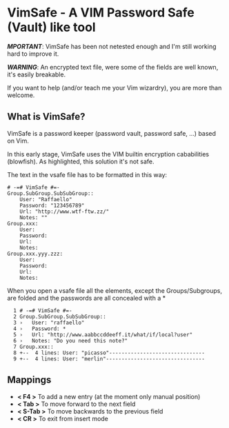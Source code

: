 VimSafe - A VIM Password Safe (Vault) like tool
===============================================

***MPORTANT***: VimSafe has been not netested enough and I'm still working hard to improve it.

***WARNING***: An encrypted text file, were some of the fields are well known, it's easily breakable.

If you want to help (and/or teach me your Vim wizardry), you are more than welcome.

What is VimSafe?
----

VimSafe is a password keeper (password vault, password safe, ...) based on Vim.

In this early stage, VimSafe uses the VIM builtin encryption cababilities (blowfish). As highlighted, this solution it's not  safe.

The text in the vsafe file has to be formatted in this way:

``` vsafe
# -=# VimSafe #=-
Group.SubGroup.SubSubGroup::
    User: "Raffaello"
    Password: "123456789"
    Url: "http://www.wtf-ftw.zz/"
    Notes: ""
Group.xxx:
    User:
    Password:
    Url:
    Notes:
Group.xxx.yyy.zzz:
    User:
    Password:
    Url:
    Notes:
```

When you open a vsafe file all the elements, except the Groups/Subgroups, are folded and the passwords are all concealed with a *

``` vim
  1 # -=# VimSafe #=-
  2 Group.SubGroup.SubSubGroup::
  3 ›   User: "raffaello"                       
  4 ›   Password: *
  5 ›   Url: "http://www.aabbccddeeff.it/what/if/local?user"
  6 ›   Notes: "Do you need this note?"
  7 Group.xxx::
  8 +--  4 lines: User: "picasso"-------------------------------
  9 +--  4 lines: User: "merlin"--------------------------------
  ```

Mappings
---

 * **< F4 >** To add a new entry (at the moment only manual position)
 * **< Tab >** To move forward to the next field
 * **< S-Tab >** To move backwards to the previous field
 * **< CR >** To exit from insert mode
